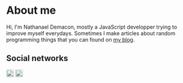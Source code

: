 # About me

Hi, I'm Nathanael Demacon, mostly a JavaScript developper trying to improve myself everydays. Sometimes I make articles about random programming things that you can found on [my blog](/blog).

## Social networks

[<img height="20" width="20" src="https://unpkg.com/simple-icons@1.8.6/icons/twitter.svg" alt="Twitter">](https://twitter.com/qtmsheep)
[<img height="20" width="20" src="https://unpkg.com/simple-icons@1.8.6/icons/linkedin.svg" alt="LinkedIn">](https://twitter.com/qtmsheep)